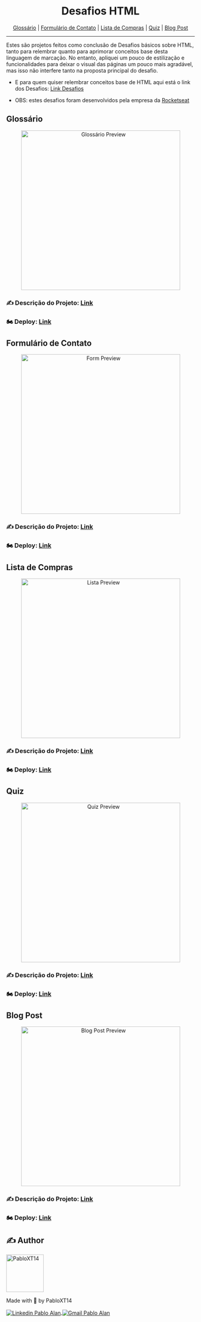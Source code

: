 <h1 align="center"> Desafios HTML </h1>

<p align="center">
 <a href="#glossário">Glossário</a> |
 <a href="#formulário-de-contato">Formulário de Contato</a> |
 <a href="#lista-de-compras">Lista de Compras</a> |
 <a href="#quiz">Quiz</a> |
 <a href="#blog-post">Blog Post</a>
</p>

---

Estes são projetos feitos como conclusão de Desafios básicos sobre HTML, tanto para relembrar quanto para aprimorar conceitos base desta linguagem de marcação. No entanto, apliquei um pouco de estilização e funcionalidades para deixar o visual das páginas um pouco mais agradável, mas isso não interfere tanto na proposta principal do desafio.

* E para quem quiser relembrar conceitos base de HTML aqui está o link dos Desafios: <a target="_blank" href="https://efficient-sloth-d85.notion.site/Desafios-HTML-ed0f6368d34d44ffab92686b9dc93229">Link Desafios</a>

* OBS: estes desafios foram desenvolvidos pela empresa da <a target="_blank" href="https://www.rocketseat.com.br/">Rocketseat</a>

## Glossário
<p align="center">
    <img alt="Glossário Preview" title="Glossário Preview" src="./github/Dem01-GoRestaurant-Web.gif" height="425" />
</p>

### ✍ Descrição do Projeto: <a target="_blank" href="https://github.com/PabloXT14/Desafios-HTML/tree/main/1-Glossario">Link</a>
### 🏍 Deploy: <a target="_blank" href="https://pabloxt14.github.io/Desafios-HTML/1-Glossario/glossary.html">Link</a>


## Formulário de Contato
<p align="center">
    <img alt="Form Preview" title="Form Preview" src="./github/Dem01-GoRestaurant-Web.gif" height="425" />
</p>

### ✍ Descrição do Projeto: <a href="https://github.com/PabloXT14/Desafios-HTML/tree/main/2-Formulario_de_contato">Link</a>
### 🏍 Deploy: <a href="https://pabloxt14.github.io/Desafios-HTML/2-Formulario_de_contato/contato.html">Link</a>


## Lista de Compras
<p align="center">
    <img alt="Lista Preview" title="Lista Preview" src="./github/Dem01-GoRestaurant-Web.gif" height="425" />
</p>

### ✍ Descrição do Projeto: <a href="https://github.com/PabloXT14/Desafios-HTML/tree/main/3-Lista_de_compras">Link</a>
### 🏍 Deploy: <a href="https://pabloxt14.github.io/Desafios-HTML/3-Lista_de_compras/shopping-list.html">Link</a>


## Quiz
<p align="center">
    <img alt="Quiz Preview" title="Quiz Preview" src="./github/Dem01-GoRestaurant-Web.gif" height="425" />
</p>

### ✍ Descrição do Projeto: <a href="https://github.com/PabloXT14/Desafios-HTML/tree/main/4-Quiz">Link</a>

### 🏍 Deploy: <a href="https://pabloxt14.github.io/Desafios-HTML/4-Quiz/quiz.html">Link</a>


## Blog Post
<p align="center">
    <img alt="Blog Post Preview" title="Blog Post Preview" src="./github/Dem01-GoRestaurant-Web.gif" height="425" />
</p>

### ✍ Descrição do Projeto: <a href="https://github.com/PabloXT14/Desafios-HTML/tree/main/5-Blog_Post">Link</a>

### 🏍 Deploy: <a href="https://pabloxt14.github.io/Desafios-HTML/5-Blog_Post/blog-post.html">Link</a>


## ✍ Author
<img alt="PabloXT14" title="PabloXT14" src="https://avatars.githubusercontent.com/u/71723595?s=400&u=f7a1ec0c2e1f7cd1acf79f61043dbc75b1079de6&v=4" width="100">
<p>
    Made with 💜 by PabloXT14
</p>
<p align="left">
    <a href="https://www.linkedin.com/in/pabloalan/" target="_blank">
        <img align="center" src="https://img.shields.io/badge/LinkedIn-%230077B5?style=for-the-badge&logo=linkedin&logoColor=white" alt="Linkedin Pablo Alan" />
    </a>
    <a href="mailto:pabloxt14@gmail.com" target="_blank">
        <img align="center" src="https://img.shields.io/badge/Gmail-FF0000?style=for-the-badge&logo=gmail&logoColor=white" alt="Gmail Pablo Alan" />
    </a>
</p>